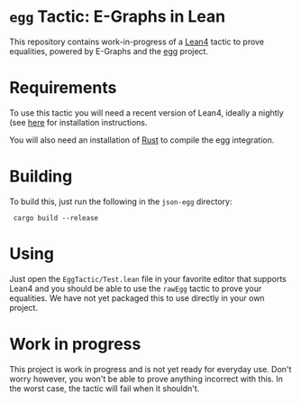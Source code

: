 `egg` Tactic: E-Graphs in Lean
===============================

This repository contains work-in-progress of a [Lean4](https://leanprover.github.io/) tactic to prove equalities, powered by E-Graphs and the [egg](https://egraphs-good.github.io/) project.

# Requirements

To use this tactic you will need a recent version of Lean4, ideally a nightly (see [here](https://leanprover.github.io/lean4/doc/quickstart.html) for installation instructions.

You will also need an installation of [Rust](https://www.rust-lang.org/learn/get-started) to compile the egg integration.

# Building

To build this, just run the following in the `json-egg` directory:
```
 cargo build --release
 ```

# Using 

Just open the `EggTactic/Test.lean` file in your favorite editor that supports Lean4 and you should be able to use the `rawEgg` tactic to prove your equalities. We have not yet packaged this to use directly in your own project.

# Work in progress

This project is work in progress and is not yet ready for everyday use. Don't worry however, you won't be able to prove anything incorrect with this. In the worst case, the tactic will fail when it shouldn't.

    

